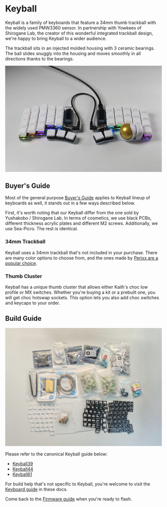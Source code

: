 # Keyball

Keyball is a family of keyboards that feature a 34mm thumb trackball with the widely used PMW3360 sensor. In partnership with Yowkees of Shirogane Lab, the creator of this wonderful integrated trackball design, we're happy to bring Keyball to a wider audience.

The trackball sits in an injected molded housing with 3 ceramic bearings. The ball slides snuggly into the housing and moves smoothly in all directions thanks to the bearings.

![keyball39](./top.webp)

## Buyer's Guide

Most of the general purpose [Buyer's Guide](../../buyers-guide/index.md) applies to Keyball lineup of keyboards as well, it stands out in a few ways described below.

First, it's worth noting that our Keyball differ from the one sold by Yushakobo / Shirogane Lab. In terms of cosmetics, we use black PCBs, different thickness acrylic plates and different M2 screws. Additionally, we use Sea-Picro. The rest is identical.

### 34mm Trackball

Keyball uses a 34mm trackball that's not included in your purchase. There are many color options to choose from, and the ones made by [Perixx are a popular choice](https://www.amazon.com/Perixx-PERIPRO-303-GLG-Trackball-Compatible/dp/B07BDHK2MR).

### Thumb Cluster

Keyball has a unique thumb cluster that allows either Kailh's choc low profile or MX switches. Whether you're buying a kit or a prebuilt one, you will get choc hotswap sockets. This option lets you also add choc switches and keycaps to your order.

## Build Guide

![keyball kit](./keyball-kit.jpg)

Please refer to the canonical Keyball guide below:

- [Keyball39](https://github.com/Yowkees/keyball/blob/main/keyball39/doc/rev1/buildguide_en.md)
- [Keyball44](https://github.com/Yowkees/keyball/blob/main/keyball44/doc/rev1/buildguide_en.md)
- [Keyball61](https://github.com/Yowkees/keyball/blob/main/keyball61/doc/rev1/buildguide_en.md)

For build help that's not specific to Keyball, you're welcome to visit the [Keyboard guide](../index.md) in these docs.

Come back to the [Firmware guide](../../../firmware/index.md) when you're ready to flash.
